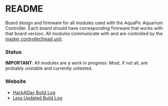 README
======
Board design and firmware for all modules used with the AquaPic Aquarium Controller. Each board should have corresponding firmware that works with that board version. All modules communicate with and are controlled by the [master controller/head unit](https://github.com/AquaPic/AquaPicController).

### Status
**IMPORTANT**: All modules are a work in progress. Most, if not all, are probably unstable and currently untested.

### Website
 * [HackADay Build Log](https://hackaday.io/project/1436-aquapic-aquarium-controller)
 * [Less Updated Build Log](https://sites.google.com/site/aquapicbuildlog/)
